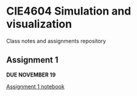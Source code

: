 # CIE4604 Simulation and visualization

Class notes and assignments repository

## Assignment 1
**DUE NOVEMBER 19**

[Assignment 1 notebook](assignment1/TemplateAssignment1.ipynb)
